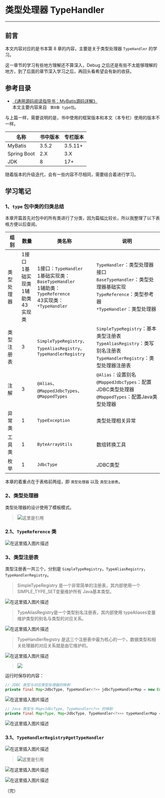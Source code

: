 # 类型处理器 TypeHandler
- - -
## 前言
本文内容对应的是书本第 8 章的内容，主要是关于类型处理器  `TypeHandler` 的学习。

这一章节的学习有些地方理解还不算深入，Debug 之后还是有些不太能够理解的地方，到了后面的章节深入学习之后，再回头看希望会有新的收获。

## 参考目录
- [《通用源码阅读指导书：MyBatis源码详解》](https://weread.qq.com/web/bookDetail/de732ba071f94a8ede7dc94)<br>
本文主要内容来自 ` 第8章 type包`。

与上篇一样，需要说明的是，书中使用的框架版本和本文（本专栏）使用的版本不一样。

| 名称          | 书中版本  | 专栏版本    |
|-------------|-------|---------|
| MyBatis     | 3.5.2 | 3.5.11+ |
| Spring Boot | 2.X   | 3.X     |
| JDK         | 8     | 17+     |

随着版本的升级迭代，会有一些内容不尽相同，需要结合着进行学习。

## 学习笔记
### 1、`type` 包中类的归类总结
本章开篇首先对包中的所有类进行了分类，因为篇幅比较长，所以我整理了以下表格方便以后查阅。

| 组别      | 数量                                 | 类名称                                                                                                | 说明                                                                                                       |
|---------|------------------------------------|----------------------------------------------------------------------------------------------------|----------------------------------------------------------------------------------------------------------|
| 类型处理器   | 1接口<br/>1基础实现类<br/>1辅助类 <br/>43实现类 | 1接口：`TypeHandler`  <br/>1基础实现类：`BaseTypeHandler`<br/>1辅助类：`TypeReference`<br/>43实现类：`*TypeHandler` | `TypeHandler`：类型处理器接口<br/>`BaseTypeHandler`：类型处理器基础实现<br/>`TypeReference`：类型参考器<br/>`*TypeHandler`：类型处理器 |
| 类型注册表   | 3                                  | `SimpleTypeRegistry`、<br/>`TypeAliasRegistry`、<br/>`TypeHandlerRegistry`                           | `SimpleTypeRegistry`：基本类型注册表<br/>`TypeAliasRegistry`：类写别名注册表<br/>`TypeHandlerRegistry`：类型处理器注册表          |
| 注解      | 3                                  | `@Alias`、<br/>`@MappedJdbcTypes`、<br/>`@MappedTypes`                                               | `@Alias`：设置别名<br/>`@MappedJdbcTypes`：配置JDBC类型处理器<br/>`@MappedTypes`：配置Java类型处理器                          |
| 异常类     | 1                                  | `TypeException`                                                                                    | 类型处理相关异常                                                                                                 |
| 工具类     | 1                                  | `ByteArrayUtils`                                                                                   | 数组转换工具                                                                                                   |
| 枚举      | 1                                  | `JdbcType`                                                                                         | JDBC类型                                                                                                   |

本章的着重点在于表格前两组，即 `类型处理器` 以及 `类型注册表`。

### 2、类型处理器
类型处理器的设计使用了模板模式。

> ![这里是引用](images/230218_TypeHandler/4463d5b23e78475492c3de2743631993.png)
### 2.1、`TypeReference` 类
![在这里插入图片描述](images/230218_TypeHandler/20c60eaa58184eb08298dace57f0bbfa.png)
### 3、类型注册表

类型注册表一共三个，分别是 `SimpleTypeRegistry`，`TypeAliasRegistry`， `TypeHandlerRegistry`。

> SimpleTypeRegistry 是一个非常简单的注册表，其内部使用一个SIMPLE_TYPE_SET变量维护所有 Java基本类型。

![在这里插入图片描述](images/230218_TypeHandler/0c550376b0f94085b8165b0a80c0e992.png)

> TypeAliasRegistry是一个类型别名注册表，其内部使用 typeAliases变量维护类型的别名与类型的对应关系。

![在这里插入图片描述](images/230218_TypeHandler/d53fa22e725a4037afa40c4fbeda813c.png)

> TypeHandlerRegistry 是这三个注册表中最为核心的一个，数据类型和相关处理器的对应关系就是由它维护的。

![在这里插入图片描述](images/230218_TypeHandler/85bf16dcfead4fbaa598e9d7867da5d3.png)

> ![](images/230218_TypeHandler/974c3637d8824bfeaa865203a6fe922b.png)

运行时保存的内容：

```java
// JDBC 类型与对应类型处理器的映射
private final Map<JdbcType, TypeHandler<?>> jdbcTypeHandlerMap = new EnumMap<>(JdbcType.class);
```

![在这里插入图片描述](images/230218_TypeHandler/7ae21cf56e974c41ae143898217a9cee.png)

```java
// Java 类型与 Map<JdbcType, TypeHandler<?>> 的映射
private final Map<Type, Map<JdbcType, TypeHandler<?>>> typeHandlerMap = new ConcurrentHashMap<>();
```
![在这里插入图片描述](images/230218_TypeHandler/d14ca6cae6b34a2a99cc25404d7215df.png)
### 3.1、`TypeHandlerRegistry#getTypeHandler`
![在这里插入图片描述](images/230218_TypeHandler/f0c9ca3e29ee46d19dae60f26e6e74a2.png)

> ![这里是引用](images/230218_TypeHandler/31ec491c01fe48abbcaccbcfcde83900.png)

![在这里插入图片描述](images/230218_TypeHandler/d3a9ad2c5e594e85b9ead8deda2e258d.png)

![在这里插入图片描述](images/230218_TypeHandler/59d4311625e24d828ae5fac126fd6426.png)

（完）